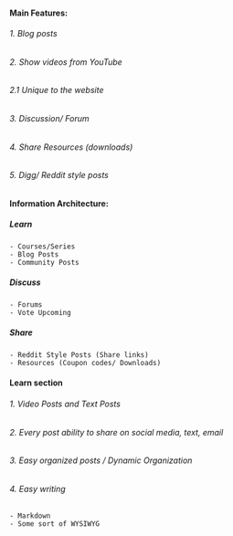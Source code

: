 #### Main Features:
###### 1. Blog posts
###### 2. Show videos from YouTube 
  ###### 2.1 Unique to the website
###### 3. Discussion/ Forum
###### 4. Share Resources (downloads)
###### 5. Digg/ Reddit style posts
 
#### Information Architecture:
##### Learn
    - Courses/Series
    - Blog Posts
    - Community Posts
##### Discuss
    - Forums
    - Vote Upcoming
##### Share 
    - Reddit Style Posts (Share links)
    - Resources (Coupon codes/ Downloads)
#### Learn section
###### 1. Video Posts and Text Posts
###### 2. Every post ability to share on social media, text, email
###### 3. Easy organized posts / Dynamic Organization
###### 4. Easy writing
    - Markdown
    - Some sort of WYSIWYG
######
